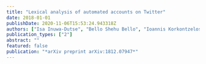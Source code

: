 ```yaml
---
title: "Lexical analysis of automated accounts on Twitter"
date: 2018-01-01
publishDate: 2020-11-06T15:53:24.943318Z
authors: ["Isa Inuwa-Dutse", "Bello Shehu Bello", "Ioannis Korkontzelos"]
publication_types: ["2"]
abstract: ""
featured: false
publication: "*arXiv preprint arXiv:1812.07947*"
---
```


